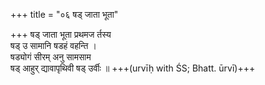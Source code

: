 +++
title = "०६ षड् जाता भूता"

+++
षड् जाता भूता प्रथमज र्तस्य  
षड् उ सामानि षडहं वहन्ति ।  
षड्योगं सीरम् अनु सामसाम  
षड् आहुर् द्यावापृथिवी षड् उर्वीः ॥ +++(urvīḥ with ŚS; Bhatt. ūrvī)+++